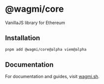 # @wagmi/core

VanillaJS library for Ethereum

## Installation

```bash
pnpm add @wagmi/core@alpha viem@alpha
```

## Documentation

For documentation and guides, visit [wagmi.sh](https://alpha.wagmi.sh).
